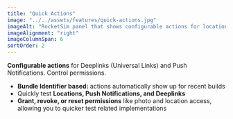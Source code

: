 ```yaml
---
title: "Quick Actions"
image: "../../assets/features/quick-actions.jpg"
imageAlt: "RocketSim panel that shows configurable actions for locations, push notifications and deeplinks."
imageAlignment: "right"
imageColumnSpan: 6
sortOrder: 2
---
```


**Configurable actions** for Deeplinks (Universal Links) and Push Notifications. Control permissions.

- **Bundle Identifier based:** actions automatically show up for recent builds
- Quickly test **Locations, Push Notifications, and Deeplinks**
- **Grant, revoke, or reset permissions** like photo and location access, allowing you to quicker test related implementations